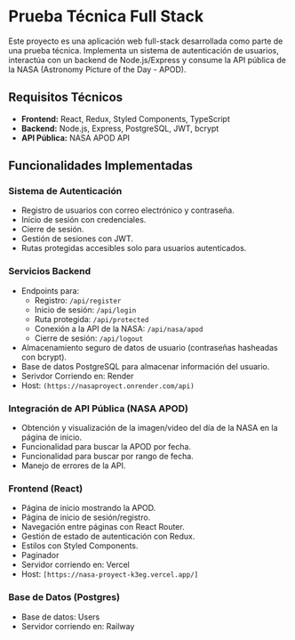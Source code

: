 # Prueba Técnica Full Stack

Este proyecto es una aplicación web full-stack desarrollada como parte de una prueba técnica. Implementa un sistema de autenticación de usuarios, interactúa con un backend de Node.js/Express y consume la API pública de la NASA (Astronomy Picture of the Day - APOD).

## Requisitos Técnicos

- **Frontend:** React, Redux, Styled Components, TypeScript
- **Backend:** Node.js, Express, PostgreSQL, JWT, bcrypt
- **API Pública:** NASA APOD API

## Funcionalidades Implementadas

### Sistema de Autenticación

- Registro de usuarios con correo electrónico y contraseña.
- Inicio de sesión con credenciales.
- Cierre de sesión.
- Gestión de sesiones con JWT.
- Rutas protegidas accesibles solo para usuarios autenticados.

### Servicios Backend

- Endpoints para:
  - Registro: `/api/register`
  - Inicio de sesión: `/api/login`
  - Ruta protegida: `/api/protected`
  - Conexión a la API de la NASA: `/api/nasa/apod`
  - Cierre de sesión: `/api/logout`
- Almacenamiento seguro de datos de usuario (contraseñas hasheadas con bcrypt).
- Base de datos PostgreSQL para almacenar información del usuario.
- Serivdor Corriendo en: Render 
- Host: `(https://nasaproyect.onrender.com/api)`

### Integración de API Pública (NASA APOD)

- Obtención y visualización de la imagen/video del día de la NASA en la página de inicio.
- Funcionalidad para buscar la APOD por fecha.
- Funcionalidad para buscar por rango de fecha.
- Manejo de errores de la API.

### Frontend (React)

- Página de inicio mostrando la APOD.
- Página de inicio de sesión/registro.
- Navegación entre páginas con React Router.
- Gestión de estado de autenticación con Redux.
- Estilos con Styled Components.
- Paginador
- Servidor corriendo en: Vercel
- Host: `[https://nasa-proyect-k3eg.vercel.app/]`

### Base de Datos (Postgres)

- Base de datos: Users
- Servidor corriendo en: Railway
